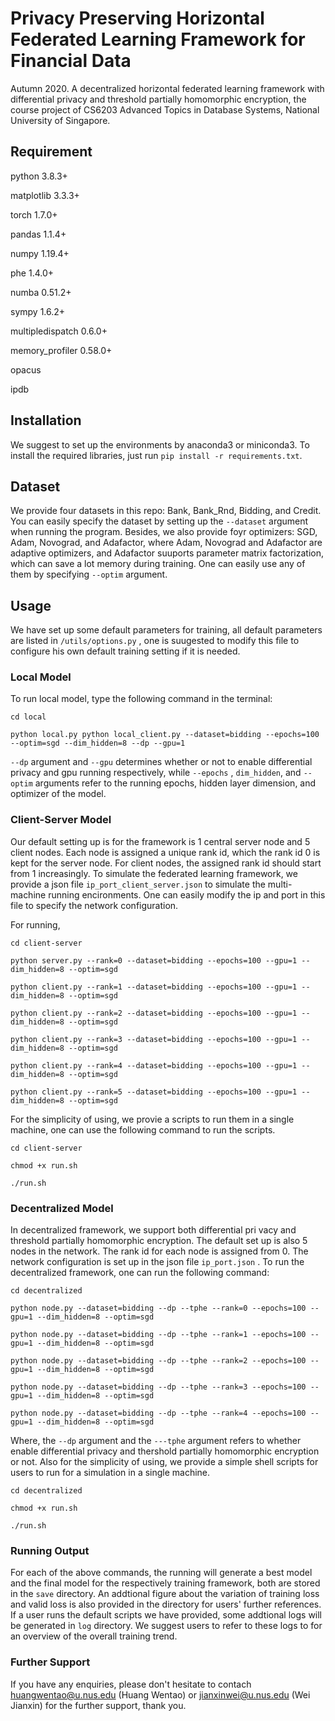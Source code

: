 # Privacy Preserving Horizontal Federated Learning Framework for Financial Data
Autumn 2020. A decentralized horizontal federated learning framework with differential privacy and threshold partially homomorphic encryption, the course project of CS6203 Advanced Topics in Database Systems, National University of Singapore.

## Requirement
python 3.8.3+

matplotlib 3.3.3+

torch 1.7.0+

pandas 1.1.4+

numpy 1.19.4+

phe 1.4.0+

numba 0.51.2+

sympy 1.6.2+

multipledispatch 0.6.0+

memory_profiler 0.58.0+

opacus

ipdb

## Installation
We suggest to set up the environments by anaconda3 or miniconda3.
To install the required libraries, just run
```pip install -r requirements.txt```.

## Dataset
We provide four datasets in this repo: Bank, Bank\_Rnd, Bidding, and Credit. You can easily specify the dataset by setting up the
```--dataset```
argument when running the program.
Besides, we also provide foyr optimizers: SGD, Adam, Novograd, and Adafactor, where Adam, Novograd and Adafactor are adaptive optimizers, and Adafactor suuports parameter matrix factorization, which can save a lot memory during training.
One can easily use any of them by specifying 
```--optim``` 
argument.

## Usage
We have set up some default parameters for training, all default parameters are listed in 
```/utils/options.py```
, one is suugested to modify this file to configure his own default training setting if it is needed.

### Local Model
To run local model, type the following command in the terminal:

```
cd local

python local.py python local_client.py --dataset=bidding --epochs=100 --optim=sgd --dim_hidden=8 --dp --gpu=1
```

```--dp``` 
argument and 
```--gpu``` 
determines whether or not to enable differential privacy and gpu running respectively, while 
```--epochs```
, ```dim_hidden```, and 
```--optim``` 
arguments refer to the running epochs, hidden layer dimension, and optimizer of the model.

### Client-Server Model
Our default setting up is for the framework is 1 central server node and 5 client nodes.
Each node is assigned a unique rank id, which the rank id 0 is kept for the server node.
For client nodes, the assigned rank id should start from 1 increasingly.
To simulate the federated learning framework, we provide a json file 
```ip_port_client_server.json```
 to simulate the multi-machine running encironments.
One can easily modify the ip and port in this file to specify the network configuration.

For running,

```
cd client-server

python server.py --rank=0 --dataset=bidding --epochs=100 --gpu=1 --dim_hidden=8 --optim=sgd

python client.py --rank=1 --dataset=bidding --epochs=100 --gpu=1 --dim_hidden=8 --optim=sgd

python client.py --rank=2 --dataset=bidding --epochs=100 --gpu=1 --dim_hidden=8 --optim=sgd

python client.py --rank=3 --dataset=bidding --epochs=100 --gpu=1 --dim_hidden=8 --optim=sgd

python client.py --rank=4 --dataset=bidding --epochs=100 --gpu=1 --dim_hidden=8 --optim=sgd

python client.py --rank=5 --dataset=bidding --epochs=100 --gpu=1 --dim_hidden=8 --optim=sgd

```

For the simplicity of using, we provie a scripts to run them in a single machine, one can use the following command to run the scripts.


```
cd client-server

chmod +x run.sh

./run.sh
```

### Decentralized Model
In decentralized framework, we support both differential pri
vacy and threshold partially homomorphic encryption. The default set up is also 5 nodes in the network. The rank id for each node is assigned from 0.
The network configuration is set up in the json file 
```ip_port.json```
. To run the decentralized framework, one can run the following command:

```
cd decentralized 

python node.py --dataset=bidding --dp --tphe --rank=0 --epochs=100 --gpu=1 --dim_hidden=8 --optim=sgd

python node.py --dataset=bidding --dp --tphe --rank=1 --epochs=100 --gpu=1 --dim_hidden=8 --optim=sgd

python node.py --dataset=bidding --dp --tphe --rank=2 --epochs=100 --gpu=1 --dim_hidden=8 --optim=sgd

python node.py --dataset=bidding --dp --tphe --rank=3 --epochs=100 --gpu=1 --dim_hidden=8 --optim=sgd

python node.py --dataset=bidding --dp --tphe --rank=4 --epochs=100 --gpu=1 --dim_hidden=8 --optim=sgd

```

Where, the 
```--dp```
 argument and the 
 ```---tphe``` 
 argument refers to whether enable differential privacy and thershold partially homomorphic encryption or not.
Also for the simplicity of using, we provide a simple shell scripts for users to run for a simulation in a single machine.

```
cd decentralized

chmod +x run.sh

./run.sh
```

### Running Output

For each of the above commands, the running will generate a best model and the final model for the respectively training framework, both are stored in the 
```save```
 directory. An addtional figure about the variation of training loss and valid loss is also provided in the directory for users' further references.
If a user runs the default scripts we have provided, some addtional logs will be generated in
 ```log```
  directory. We suggest users to refer to these logs to for an overview of  the overall training trend. 

### Further Support
If you have any enquiries, please don't hesitate to contach huangwentao@u.nus.edu (Huang Wentao) or jianxinwei@u.nus.edu (Wei Jianxin) for the further support, thank you.




